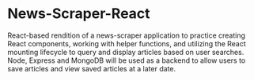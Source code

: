 # News-Scraper-React
React-based rendition of a news-scraper application to practice creating React components, working with helper functions, and utilizing the React mounting lifecycle to query and display articles based on user searches. Node, Express and MongoDB will be used as a backend to allow users to save articles and view saved articles at a later date.
